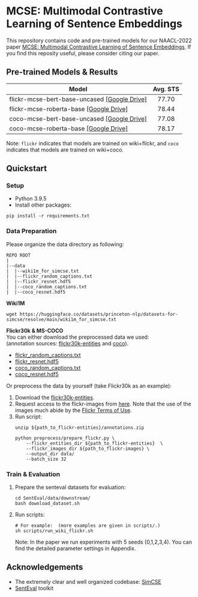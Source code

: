 # MCSE: Multimodal Contrastive Learning of Sentence Embeddings
This repository contains code and pre-trained models for our NAACL-2022 paper [MCSE: Multimodal Contrastive Learning of Sentence Embeddings](). If you find this reposity useful, please consider citing our paper.

## Pre-trained Models & Results
|**Model** |  **Avg. STS** |
|----------|:---------------:|
| flickr-mcse-bert-base-uncased [[Google Drive]](https://drive.google.com/file/d/1sekuO9Adb9ck7osknvNBlkMCeqfQQgl3/view?usp=sharing) | 77.70 |
| flickr-mcse-roberta-base [[Google Drive]](https://drive.google.com/file/d/178cdT_rEMuLx4S5Rc2GPfrF0xc027l8Y/view?usp=sharing) | 78.44 |
| coco-mcse-bert-base-uncased [[Google Drive]](https://drive.google.com/file/d/1iPsfLzc4sYi_GYJMg4DYF_ODJ_BheA9E/view?usp=sharing)| 77.08 |
| coco-mcse-roberta-base [[Google Drive]](https://drive.google.com/file/d/11EjKgp4XEsvU5xyH3OBa6ULmu3RbTIY-/view?usp=sharing)| 78.17 |

Note: `flickr` indicates that models are trained on wiki+flickr, and `coco` indicates that models are trained on wiki+coco. 


## Quickstart
### Setup
- Python 3.9.5
- Install other packages:
```
pip install -r requirements.txt
```


### Data Preparation
Please organize the data directory as following:
```
REPO ROOT
|
|--data    
|  |--wiki1m_for_simcse.txt  
|  |--flickr_random_captions.txt    
|  |--flickr_resnet.hdf5    
|  |--coco_random_captions.txt    
|  |--coco_resnet.hdf5  
```

**Wiki1M**
```shell script
wget https://huggingface.co/datasets/princeton-nlp/datasets-for-simcse/resolve/main/wiki1m_for_simcse.txt
```

**Flickr30k & MS-COCO** \
You can either download the preprocessed data we used: \
(annotation sources: [flickr30k-entities](https://github.com/BryanPlummer/flickr30k_entities) and [coco](https://cocodataset.org/#home)). 
- [flickr_random_captions.txt](https://drive.google.com/file/d/1TBNIM9-zL-wXb2kH8YtuYPig2oYInSSm/view?usp=sharing)
- [flickr_resnet.hdf5](https://drive.google.com/file/d/10x7Kf5ZD406gxcxONNn_CBpoaxij6Jv0/view?usp=sharing)
- [coco_random_captions.txt](https://drive.google.com/file/d/1wKmsDtvjtWYSCxnJp_BHGxO3HfcPdc6c/view?usp=sharing)
- [coco_resnet.hdf5](https://drive.google.com/file/d/1UR0XIrh9b9W7ydjQSx4MwVFnWc5OwV7p/view?usp=sharing)

Or preprocess the data by yourself (take Flickr30k as an example): 
1. Download the [flickr30k-entities](https://github.com/BryanPlummer/flickr30k_entities). 
2. Request access to the flickr-images from [here](http://hockenmaier.cs.illinois.edu/DenotationGraph/). 
Note that the use of the images much abide by the [Flickr Terms of Use](https://www.flickr.com/help/terms/). 
3. Run script:
    ```
    unzip ${path_to_flickr-entities}/annotations.zip
    
    python preprocess/prepare_flickr.py \
        --flickr_entities_dir ${path_to_flickr-entities}  \  
        --flickr_images_dir ${path_to_flickr-images} \
        --output_dir data/
        --batch_size 32
    ```

### Train & Evaluation
1. Prepare the senteval datasets for evaluation:
    ```
    cd SentEval/data/downstream/
    bash download_dataset.sh
    ```

2. Run scripts:
    ```shell script
    # For example:  (more examples are given in scripts/.)
    sh scripts/run_wiki_flickr.sh
    ```
    Note: In the paper we run experiments with 5 seeds (0,1,2,3,4). You can find the detailed parameter settings in Appendix.

## Acknowledgements
- The extremely clear and well organized codebase: [SimCSE](https://github.com/princeton-nlp/SimCSE)
- [SentEval](https://github.com/facebookresearch/SentEval) toolkit
